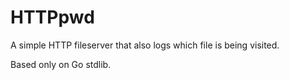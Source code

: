 # HTTPpwd

A simple HTTP fileserver that also logs which file is being visited.

Based only on Go stdlib.
